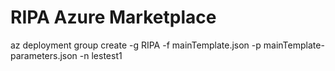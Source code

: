 # RIPA Azure Marketplace

az deployment group create -g RIPA -f mainTemplate.json -p mainTemplate-parameters.json -n lestest1
